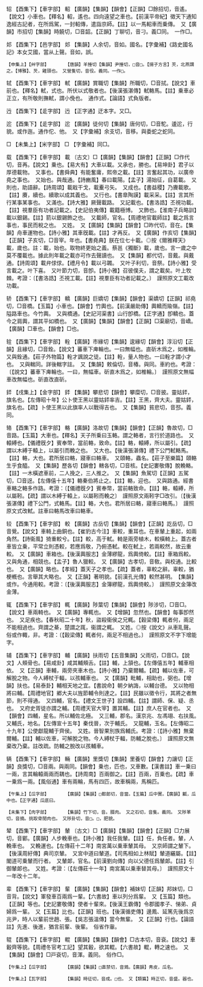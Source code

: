 <!-- { "loadSidebar": true } -->
轺	【酉集下】【車字部】	軺	【廣韻】【集韻】【韻會】【正韻】□餘招切，音遙。【說文】小車也。【釋名】軺，遙也。四向遠望之車也。【前漢平帝紀】徵天下通知逸經古記者，在所爲駕，一封軺傳，遣詣京師。【註】以一馬軺車而乗傳。　又【廣韻】市招切【集韻】時饒切，□音韶。【正韻】丁聊切，音刁。義□同。　一作□。

邚	【酉集下】【邑字部】	邚	【集韻】人余切，音如。國名。【字彙補】《路史國名記》本女艾國，當从上聲。音如，誤。

	【申集上】【艸字部】		【唐韻】羊捶切【集韻】尹捶切，□音□。【揚子方言】芡，北燕謂之。【博雅】、芡，雞頭也。　又營隻切，音役。義同。一作□。

轼	【酉集下】【車字部】	軾	【廣韻】賞職切【集韻】所職切，□音拭。【說文】車前也。【釋名】軾，式也。所伏以式敬者也。【後漢張湛傳】軾輅馬。【註】乗車必正立，有所敬則撫軾，謂小俛也。　通作式。【論語】式負版者。

迃	【酉集下】【辵字部】	迃	【正字通】迂本字。又□。

迱	【酉集下】【辵字部】	迱	【廣韻】徒何切【集韻】唐何切，□音駝。逶迱，行貌。或作迤。通作佗、他。　又【字彙補】余支切，音移。與委蛇之蛇同。

□	【未集上】【米字部】	□	【字彙補】同□。

载	【酉集下】【車字部】	載	〔古文〕□【廣韻】【集韻】【韻會】【正韻】□作代切，音再。【說文】乗也。【易大有】大車以載。又承也，勝也。【易坤卦】君子以厚德載物。　又事也。【書舜典】有能奮庸，熙帝之載。【註】言奮起其功，以廣帝堯之事也。　又始也。與哉通。【詩豳風】春曰載陽。【孟子】湯始征，自葛載。　又則也，助語辭。【詩周頌】載戢干戈，載櫜弓矢。　又成也。【書益稷】乃賡載歌。【註】賡，續也。續歌以成其義也。　又行也。【書臯陶謨】載采采。【註】言其所行某事某事也。　又滿也。【詩大雅】厥聲載路。　又記載也。【書洛誥】丕視功載。【註】視羣臣有功者記載之。【史記伯夷傳】載籍極博。　又飾也。【淮南子兵略訓】載以銀錫。【註】箭以銀錫飾之也。　又載師，官名。【周禮地官載師註】載之爲言事也，事民而稅之也。　又姓。　又【廣韻】【集韻】【韻會】□昨代切，音在。【集韻】舟車運物也。【詩小雅】其車旣載。【註】才再反。　又【廣韻】作亥切【集韻】【正韻】子亥切，□音宰。年也。【書堯典】朕在位七十載。◎按《爾雅釋天》載，歲也。註：載，始也。取物終更始之義。蔡邕《獨斷》載，歲也。言一歲之中莫不覆載也。據此則年載之載亦可作去聲讀也。　又【集韻】都代切，音戴。與戴通。【詩周頌】載弁俅俅。【禮月令】載以弓韣。　又叶子利切，音祭。【詩小雅】受言載之。叶下喜。　又叶節力切，音卽。【詩小雅】召彼僕夫，謂之載矣。叶上牧棘。考證：〔【書洛誥】丕視工載。【註】視羣臣有功者記載之。〕　謹照原文工載改功載。 

轿	【酉集下】【車字部】	轎	【廣韻】巨嬌切【集韻】【韻會】渠嬌切【正韻】祁堯切，□音橋。【玉篇】小車也。【韻會】竹輿也。【前漢嚴助傳】輿轎而隃嶺。【註】隘路車也。今竹輿。　又與橋通。【史記河渠書】山行卽橋。【正字通】卽轎也。蓋今之肩輿，謂其平如橋也。　又【廣韻】【集韻】【韻會】【正韻】□渠廟切，音嶠。【廣韻】□車也。【韻會】□也。

辁	【酉集下】【車字部】	輇	【廣韻】市緣切【集韻】逡緣切【韻會】淳沿切【正韻】且緣切，□音銓。【說文】蕃車下庳輪也。一曰無幅也。直斫木爲之，如椎輪。　又與銓通。【莊子外物篇】輇才諷說之徒。【註】輇，量人物也。一曰輇才謂小才也。　又與輲同。詳後輲字註。　又【集韻】敕倫切，音椿。與同。車約也。考證：〔【說文】蕃車下庳輪也。一曰，無幅車。斫直木爲之，如椎輪。〕　謹照原文無幅車改無幅也。斫直改直斫。 

銔	【戌集上】【金字部】	銔	【集韻】攀悲切【韻會】攀糜切，□音披。靈姑銔，旗名也。【左傳昭十年】公卜使王黑以靈姑銔率吉。【註】王黑，齊大夫。靈姑銔，旗名也。【疏】卜使王黑以此旗率人以戰得吉也。　又【集韻】貧悲切，音邳。義同。

辂	【酉集下】【車字部】	輅	【廣韻】洛故切【集韻】【韻會】【正韻】魯故切，□音路。【玉篇】大車也。【釋名】天子所乗曰玉輅。謂之輅者，言行於道路也。　又轅縛也。【儀禮旣夕】賓奉幣，當前輅，致命。【註】輅，轅縛，所以屬引。【疏】謂以木縛于轅上，以屬引而輓之也。　又大也。【後漢張湛傳】禮下公門軾輅馬。【註】輅，大也。君所居曰輅，寢車曰輅車。　又頤輅，蟲名。【莊子至樂篇】頤輅生乎食醯。　又【集韻】歷各切【韻會】轄各切，□音核。【史記婁敬傳】脫輓輅。【註】一木橫遮車前，二人挽之，三人推之。　又【集韻】魚駕切【正韻】五駕切，□音迓。【左傳僖十五年】輅秦伯將止之。【註】輅，迎也。　又與路通。經書車輅之輅多作路。考證：〔【儀禮旣夕】賓奉幣，當前輅致命。【註】輅，轅縛，所以屬靷。【疏】謂以木縛于轅上，以屬靷而輓之〕　謹照原文兩靷字□改引。〔【後漢張湛傳】禮下公門，式輅馬。【註】輅，大也。君所居曰輅，寢車曰輅馬。〕　謹照原文式改軾。註車曰輅馬改車曰輅車。 

较	【酉集下】【車字部】	較	【廣韻】古岳切【集韻】【韻會】【正韻】訖岳切，□音覺。【說文】車輢上曲銅也。【崔豹古今注】車較，重耳也。在車輦上重起，如兩角然。【詩衞風】猗重較兮。【註】較，高于軾。輢是兩旁植木，較橫輢上。蓋古者車皆立乗，平常立則憑較，若應爲敬，乃俯憑軾。較在軾上，若兩較然，故云重較。　又【廣韻】車箱也。【後漢輿服志】金薄繆龍，爲輿倚較。【註】車箱爲較。　又與角通，相競也。【孟子】魯人獵較。　又【廣韻】古孝切，音敎。與校通。比較也。　又【廣韻】略也。【孝經】蓋天子之孝也。【疏】蓋者，辜較之辭。辜較，猶梗槪也。言舉其大略也。　又【正韻】著明貌。【前漢孔光傳】較然甚明。　【集韻】或作。今通用較。考證：〔【後漢輿服志】金簿繆龍，爲輿倚較。〕　謹照原文金簿改金薄。 

辄	【酉集下】【車字部】	輒	【廣韻】陟葉切【集韻】【韻會】陟涉切，□音□。【說文】車兩輢也。　又【廣韻】專輒也。　又【增韻】忽然也。【韻會】每事卽然也。　又足疾也。【春秋昭二十年】秋，盜殺衞侯之兄輒。【穀梁傳】輒者何，兩足不能相過也。齊謂之綦，楚謂之踂，衞謂之輒。　又姓。◎按《說文》从車耴聲。俗或作輙，非。考證：〔【穀梁傳】輒者何，兩足不相過也。〕　謹照原文不字下增能字。 

辅	【酉集下】【車字部】	輔	【廣韻】扶雨切【五音集韻】父雨切，□音□。【說文】人頰骨也。【易咸卦】咸其輔頰舌。【註】輔，上頷也。【左傳僖五年】輔車相依。　又【正韻】車輔，兩旁夾車木也。【詩小雅】乃棄爾輔。【疏】輔以佐車，可解脫之物。今人縛杖于輻，以孩輔車也。　又【廣韻】毗輔，相助也，弼也。【增韻】扶也。【易泰卦】輔相天地之宜。【書說命】朝夕納誨，以輔台德。　又以物相將曰輔。【周禮地官】鄕大夫以旌節輔令則達之。【註】民雖以徵令行，其將之者無節，則不得通。　又四輔，官名。【禮文王世子】設四輔。【註】謂師、保、疑、丞也。　又府史胥徒亦謂之輔。【周禮天官大宰】置其輔。【註】庶人在官者也。　又【韻會】四輔，星名。所以輔佐北極。　又三輔，郡名。漢京兆、左馮翊、右扶風。　又輔氏，地名。【左傳宣十五年】秦伐晉，次于輔氏。　又龍輔，玉名。【左傳昭二十九年】公使獻龍輔于齊侯。　又姓。晉智果別族爲輔氏。考證：〔【詩小雅】無棄爾輔。【註】輔以佐車，可解脫之物。今人縛杖于輻，防輔之脫也。〕　謹照原文無棄改乃棄。註改疏。防輔之脫改以孩輔車。 

辆	【酉集下】【車字部】	輛	【廣韻】里獎切【集韻】里養切【韻會】力讓切【正韻】良獎切，□音兩。與兩同。【韻會】乗也，匹也，又車數。【漢書註】車一乗曰一兩，言其輪轅兩兩而耦也。【詩周南】百兩御之。【註】百兩，百乗也。【疏】車一乗爲一兩。【風俗通】車有兩輪，馬有四匹，故車稱兩，馬稱匹。

	【午集上】【瓜字部】		【廣韻】【集韻】□都郞切，音當。【玉篇】瓜中實。【廣韻】瓤，瓜中也。【正字通】瓜底曰。

	【未集下】【肉字部】		【集韻】竹下切，音。腏肉。　又之石切，音隻。義同。　又陟革切，音摘。挑取骨閒肉也。　又陟卦切，音□。□，肥貌。

辇	【酉集下】【車字部】	輦	〔古文〕□【廣韻】【集韻】【韻會】【正韻】□力展切，音鄻。【廣韻】人步輓車也。【詩小雅】我任我輦。【註】任，負任者。輦，人輓車也。　又輓運也。【左傳莊十二年】南宮萬以乗車輦其母。　又京師謂之輦下。【後漢周紆傳】典司京輦。　又宮中道曰輦道。【司馬相如上林賦】輦道纚屬。【註】閣道可乗輦而行者。　又輦郞，官名。【前漢劉向傳】向以父德任爲輦郞。【註】引御輦郞也。　又姓。考證：〔【左傳莊十一年】南宮萬以乗車替其母。〕　謹照原文十一年改十二年。 

辈	【酉集下】【車字部】	輩	【廣韻】【集韻】【韻會】補妹切【正韻】邦妹切，□音背。【說文】軍發車百兩爲一輩。【六書故】車以列分爲輩。　又【玉篇】類也。【正韻】等也。【史記婁敬傳】使者十輩來。【後漢王霸傳】令郡國孝子、悌弟、貞婦爲一輩。　又【玉篇】比也。【正韻】班也。【後漢循吏傳】邊鳳、延篤先後爲京兆尹，時人以輩前世趙、張。【吳志張溫傳】當今無輩。　又【正韻】行也。【論語註】先進、後進，猶言前輩、後輩。　俗省作軰。

辊	【酉集下】【車字部】	輥	【廣韻】【集韻】【韻會】□古本切，音袞。【說文】車轂齊等貌。【周禮冬官考工記】望其轂，欲其輥。【六書故】輥，轉之速也。　又【集韻】【韻會】□戸袞切，音渾。義同。　俗作□。

	【午集上】【瓜字部】		【廣韻】【集韻】□直禁切，音鴆。【廣韻】靑皮，瓜名。

	【午集上】【瓦字部】		【集韻】時征切，音成。□也。　又【類篇】時正切，音盛。器也。

